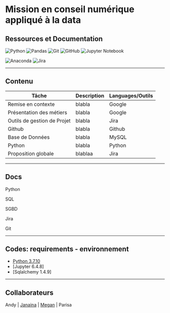 # Mission en conseil numérique appliqué à la data


## Ressources et Documentation

![Python](https://img.shields.io/badge/Python-3776AB?style=style=flat&logo=python&logoColor=white)
![Pandas](https://img.shields.io/badge/Pandas-2C2D72?style=flat&logo=pandas&logoColor=white)
![Git](https://img.shields.io/badge/-Git-333333?style=flat&logo=git)
![GitHub](https://img.shields.io/badge/-GitHub-333333?style=flat&logo=github)
![Jupyter Notebook](https://img.shields.io/badge/jupyter-%23FA0F00.svg?style=flat&logo=jupyter&logoColor=white)


![Anaconda](https://img.shields.io/badge/Anaconda-%2344A833.svg?style=for-the-badge&logo=anaconda&logoColor=white)
![Jira](https://img.shields.io/badge/jira-%230A0FFF.svg?style=for-the-badge&logo=jira&logoColor=white)

--------------------------------------------------------------------------------

## Contenu

| Tâche                     | Description|Languages/Outils|
|-------------------------|  --------|---|
|Remise en contexte         |blabla |Google|
|Présentation des métiers         |blabla |Google|
|Outils de gestion de Projet         |blabla |Jira|
|Github         |blabla |Github|
|Base de Données         |blabla |MySQL|
|Python        |blabla |Python|
|Proposition globale         |blablaa |Jira|

--------------------------------------------------------------------------------

## Docs

Python

SQL

SGBD

Jira

Git

--------------------------------------------------------------------------------


## Codes: requirements - environnement

- [Python 3.7.10](https://www.sqlalchemy.org/)
- [Jupyter 6.4.8]
- [Sqlalchemy 1.4.9]


--------------------------------------------------------------------------------

## Collaborateurs

Andy | [Janaina](https://github.com/janasabino/) | [Megan](https://github.com/MHlt578) | Parisa


